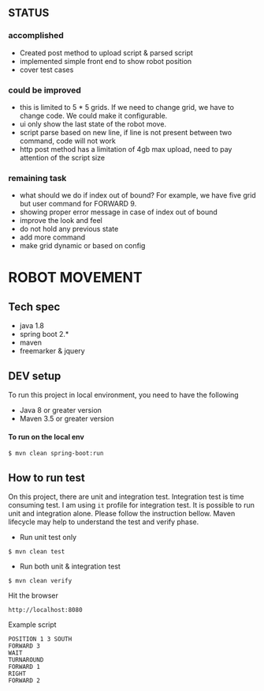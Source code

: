 ## STATUS

### accomplished
- Created post method to upload script & parsed script 
- implemented simple front end to show robot position
- cover test cases

### could be improved 
- this is limited to 5 * 5 grids. If we need to change grid, we have to 
change code. We could make it configurable. 
- ui only show the last state of the robot move. 
- script parse based on new line, if line is not present between two 
command, code will not work
- http post method has a limitation of 4gb max upload, need to pay 
attention of the script size 


### remaining task
- what should we do if index out of bound? For example, we have five grid but user command
for FORWARD 9.  
- showing proper error message in case of index out of bound
- improve the look and feel 
- do not hold any previous state 
- add more command
- make grid dynamic or based on config


# ROBOT MOVEMENT 

## Tech spec
- java 1.8 
- spring boot 2.*
- maven
- freemarker & jquery

## DEV setup
To run  this project in local environment, you need to have the following 
- Java 8 or greater version
- Maven 3.5 or greater version

####  To run on the local env
```
$ mvn clean spring-boot:run
```
 

## How to run test 
On this project, there are  unit and integration test. Integration test is time consuming test. 
I am using `it` profile for integration test. 
It is possible to run unit and integration alone. Please follow the instruction bellow.
 Maven lifecycle may help to understand the test and verify phase.   

- Run unit test only
```
$ mvn clean test
```

- Run both unit & integration test
```
$ mvn clean verify 
```


Hit the browser 
```
http://localhost:8080
```

Example script
```
POSITION 1 3 SOUTH
FORWARD 3
WAIT
TURNAROUND
FORWARD 1
RIGHT
FORWARD 2

```

